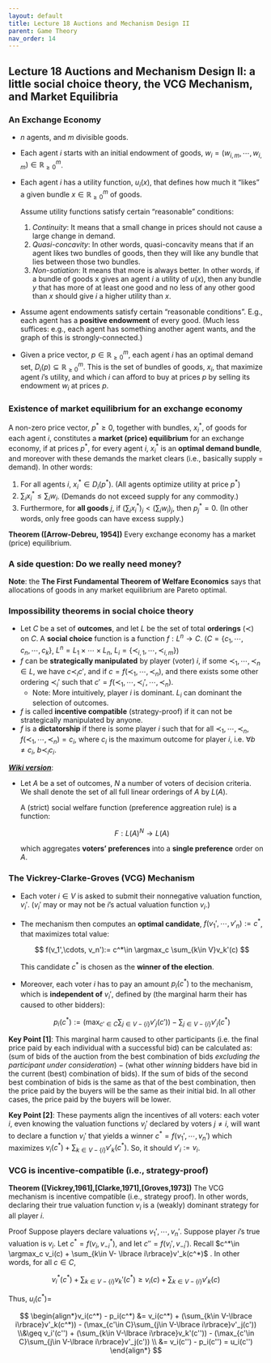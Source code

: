 ```yaml
---
layout: default
title: Lecture 18 Auctions and Mechanism Design II
parent: Game Theory
nav_order: 14
---
```


## Lecture 18 Auctions and Mechanism Design II: a little social choice theory, the VCG Mechanism, and Market Equilibria

### An Exchange Economy

- $n$ agents, and $m$ divisible goods.
- Each agent $i$ starts with an initial endowment of goods, $w_i = (w_{i, m}, \cdots, w_{i, m}) \in \mathbb{R}^{m}_{\geq 0}$.
- Each agent $i$ has a utility function, $u_i(x)$, that defines how much it “likes” a given bundle $x \in \mathbb{R}^m_{\geq 0}$ of goods.
    
    Assume utility functions satisfy certain “reasonable” conditions:
    
    1. *Continuity*: It means that a small change in prices should not cause a large change in demand.
    2. *Quasi-concavity*: In other words, quasi-concavity means that if an agent likes two bundles of goods, then they will like any bundle that lies between those two bundles.
    3. *Non-satiation*: It means that more is always better. In other words, if a bundle of goods x gives an agent $i$ a utility of $u(x)$, then any bundle $y$ that has more of at least one good and no less of any other good than $x$ should give $i$ a higher utility than $x$.
- Assume agent endowments satisfy certain “reasonable conditions”. E.g., each agent has a **positive endowment** of every good. (Much less suffices: e.g., each agent has something another agent wants, and the graph of this is strongly-connected.)
- Given a price vector, $p \in \mathbb{R}^m_{\geq 0}$, each agent $i$ has an optimal demand set, $D_i(p) \subseteq \mathbb{R}^m_{\geq 0}$. This is the set of bundles of goods, $x_i$, that maximize agent $i$’s utility, and which $i$ can afford to buy at prices $p$ by selling its endowment $w_i$ at prices $p$.

### Existence of market equilibrium for an exchange economy

A non-zero price vector, $p^\ast \geq 0$, together with bundles, $x_i^*$, of goods for each agent $i$, constitutes a **market (price) equilibrium** for an exchange economy, if at prices $p^\ast$, for every agent $i$, $x^\ast_i$ is an **optimal demand bundle**, and moreover with these demands the market clears (i.e., basically supply = demand). In other words:

1. For all agents $i$, $x^\ast_i\in D_i(p^\ast)$. (All agents optimize utility at price $p^\ast$)
2. $\sum_ix_i^* \leq \sum_i w_i$. (Demands do not exceed supply for any commodity.)
3. Furthermore, for **all goods** $j$, if $(\sum_ix^\ast_i)_j < (\sum_iw_i)_j$, then $p_j^* = 0$. (In other words, only free goods can have excess supply.)

**Theorem ([Arrow-Debreu, 1954])** Every exchange economy has a market (price) equilibrium.

### A side question: Do we really need money?

**Note**: the **The First Fundamental Theorem of Welfare Economics** says that allocations of goods in any market equilibrium are Pareto optimal.

### Impossibility theorems in social choice theory

- Let $C$ be a set of **outcomes**, and let  $L$ be the set of total **orderings** ($\prec$) on $C$. A **social choice** function is a function $f: L^n\to C$. ($C = \lbrace c_1, \cdots, c_n, \cdots, c_k\rbrace$, $L^n = L_1\times \cdots \times L_n$, $L_i = \lbrace \prec_{i, 1}, \cdots, \prec_{i, m}\rbrace$)
- $f$ can be **strategically manipulated** by player (voter) $i$, if some $\prec_1,\cdots,\prec_n\in L$, we have $c\prec_i c'$, and if $c = f(\prec_1, \cdots, \prec_n)$, and there exists some other ordering $\prec_i'$ such that $c' = f(\prec_1, \cdots, \prec_i', \cdots, \prec_n)$.
    - Note: More intuitively, player $i$ is dominant. $L_i$ can dominant the selection of outcomes.
- $f$ is called **incentive compatible** (strategy-proof) if it can not be strategically manipulated by anyone.
- $f$ is a **dictatorship** if there is some player $i$ such that for all $\prec_1, \cdots, \prec_n$, $f(\prec_1, \cdots, \prec_n) = c_i$, where $c_i$ is the maximum outcome for player $i$, i.e. $\forall b\neq c_i,\ b\prec_i c_i$.

[***Wiki version***](https://en.wikipedia.org/wiki/Arrow%27s_impossibility_theorem#Formal_statement_of_the_theorem):

- Let $A$ be a set of outcomes, $N$ a number of voters of decision criteria. We shall denote the set of all full linear orderings of $A$ by $L(A)$.
    
    A (strict) social welfare function (preference aggreation rule) is a function:
    
    $$
    F: L(A)^N \to L(A)
    $$
    
    which aggregates **voters’ preferences** into a **single preference** order on $A$.
    

### The Vickrey-Clarke-Groves (VCG) Mechanism

- Each voter $i\in V$ is asked to submit their nonnegative valuation function, $v_i'$. ($v_i'$ may or may not be $i$’s actual valuation function $v_i$.)
- The mechanism then computes an **optimal candidate**, $f(v_1', \cdots, v'_n) := c^*$, that maximizes total value:
    
    $$
    f(v_1',\cdots, v_n'):= c^*\in \argmax_c \sum_{k\in V}v_k'(c)
    $$
    
    This candidate $c^*$ is chosen as the **winner of the election**.
    
- Moreover, each voter $i$ has to pay an amount $p_i(c^*)$ to the mechanism, which is **independent of** $v_i'$, defined by (the marginal harm their has caused to other bidders):
    
    $$
    p_i(c^*) := (\max_{c'\in C} \sum_{j\in V-\lbrace i\rbrace}v'_j(c')) - \sum_{j\in V-\lbrace i\rbrace}v'_j(c^*)
    $$
    

**Key Point [1]**: This marginal harm caused to other participants (i.e. the final price paid by each individual with a successful bid) can be calculated as: (sum of bids of the auction from the best combination of bids *excluding the participant under consideration*) − (what other *winning* bidders have bid in the current (best) combination of bids). If the sum of bids of the second best combination of bids is the same as that of the best combination, then the price paid by the buyers will be the same as their initial bid. In all other cases, the price paid by the buyers will be lower.

**Key Point [2]**: These payments align the incentives of all voters: each voter $i$, even knowing the valuation functions $v_j'$ declared by voters $j \neq i$, will want to declare a function $v_i'$ that yields a winner $c^* = f(v_1',\cdots, v_n')$ which maximizes $v_i(c^*) + \sum_{k\in V-\lbrace i\rbrace}v'_k(c^*)$. So, it should $v'_i:= v_i$. 

### VCG is incentive-compatible (i.e., strategy-proof)

**Theorem ([Vickrey,1961],[Clarke,1971],[Groves,1973])** The VCG mechanism is incentive compatible (i.e., strategy proof). In other words, declaring their true valuation function $v_i$ is a (weakly) dominant strategy for all player $i$.

Proof Suppose players declare valuations $v_1', \cdots, v_n'$. Suppose player $i$’s true valuation is $v_i$. Let $c^* = f(v_i, v_{-i}^*)$, and let $c''=f(v_i', v_{-i}')$. Recall $c^*\in \argmax_c v_i(c) + \sum_{k\in V- \lbrace i\rbrace}v'_k(c^*)$ . In other words, for all $c\in C$, 

$$
v_i^*(c^*) + \sum_{k\in V-\lbrace i\rbrace}v_k'(c^*) \geq v_i(c) + \sum_{k\in V-\lbrace i\rbrace}v'_k(c)
$$

Thus, $u_i(c^*) =$ 

$$
\begin{align*}v_i(c^*) - p_i(c^*) &= v_i(c^*) + (\sum_{k\in V-\lbrace i\rbrace}v'_k(c^*)) - (\max_{c'\in C}\sum_{j\in V-\lbrace i\rbrace}v'_j(c')) \\&\geq v_i'(c'') + (\sum_{k\in V-\lbrace i\rbrace}v_k'(c'')) - (\max_{c'\in C}\sum_{j\in V-\lbrace i\rbrace}v'_j(c')) \\ &= v_i(c'') - p_i(c'') = u_i(c'') \end{align*}
$$